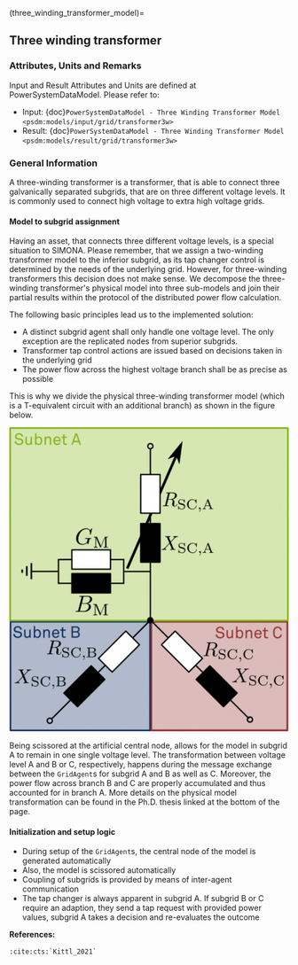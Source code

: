 (three_winding_transformer_model)=
## Three winding transformer

### Attributes, Units and Remarks

Input and Result Attributes and Units are defined at PowerSystemDataModel. Please refer to:

- Input: {doc}`PowerSystemDataModel - Three Winding Transformer Model <psdm:models/input/grid/transformer3w>`
- Result: {doc}`PowerSystemDataModel - Three Winding Transformer Model <psdm:models/result/grid/transformer3w>`

### General Information

A three-winding transformer is a transformer, that is able to connect three galvanically separated subgrids, that are on three different voltage levels.
It is commonly used to connect high voltage to extra high voltage grids.

#### Model to subgrid assignment
Having an asset, that connects three different voltage levels, is a special situation to SIMONA.
Please remember, that we assign a two-winding transformer model to the inferior subgrid, as its tap changer control is determined by the needs of the underlying grid.
However, for three-winding transformers this decision does not make sense.
We decompose the three-winding transformer's physical model into three sub-models and join their partial results within the protocol of the distributed power flow calculation.

The following basic principles lead us to the implemented solution:
- A distinct subgrid agent shall only handle one voltage level. The only exception are the replicated nodes from superior subgrids.
- Transformer tap control actions are issued based on decisions taken in the underlying grid
- The power flow across the highest voltage branch shall be as precise as possible

This is why we divide the physical three-winding transformer model (which is a T-equivalent circuit with an additional branch) as shown in the figure below.

![](../_static/figures/models/transformer_model/ModelTwt.png)

Being scissored at the artificial central node, allows for the model in subgrid A to remain in one single voltage level.
The transformation between voltage level A and B or C, respectively, happens during the message exchange between the `GridAgent`s for subgrid A and B as well as C.
Moreover, the power flow across branch B and C are properly accumulated and thus accounted for in branch A.
More details on the physical model transformation can be found in the Ph.D. thesis linked at the bottom of the page.

#### Initialization and setup logic
- During setup of the `GridAgent`s, the central node of the model is generated automatically
- Also, the model is scissored automatically
- Coupling of subgrids is provided by means of inter-agent communication
- The tap changer is always apparent in subgrid A. If subgrid B or C require an adaption, they send a tap request with provided power values, subgrid A takes a decision and re-evaluates the outcome

**References:**

```{eval-rst}
:cite:cts:`Kittl_2021`
```
